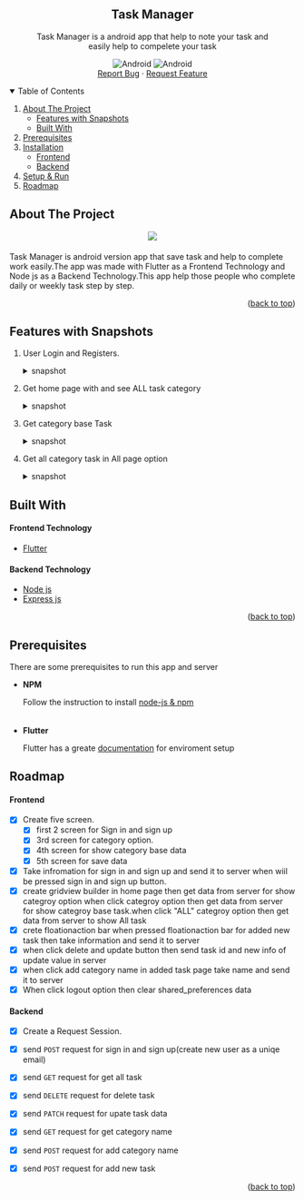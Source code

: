 
<div id="top"></div>
<!-- PROJECT LOGO -->
<br />
<div align="center">

  <!-- <a href="https://github.com/OmarFaruk-0x01/Education-Board-Result" >
    <img src="Frontend/android/app/src/main/res/mipmap-xxxhdpi/ic_launcher.png" alt="Logo" width="130" height="130">
  </a> -->



## **Task Manager**
  <p align="center">
    Task Manager is a android app that help to note your task and<br>easily help to compelete your task 
    <br />
    <div>
  <img src="https://img.shields.io/badge/Android-3DDC84?style=for-the-badge&logo=android&logoColor=white" alt="Android" width="130" height="40" >
      <img src="https://img.shields.io/badge/iOS-000000?style=for-the-badge&logo=ios&logoColor=white" alt="Android" width="130" height="40" >
</div>
    <a href="https://github.com/RootHex200/Fullstack-taskmanager/issues">Report Bug</a>
    ·
    <a href="https://github.com/RootHex200/Fullstack-taskmanager/issues">Request Feature</a>
  </p>

</div>



<!-- TABLE OF CONTENTS -->
<details open >
  <summary style="cursor: pointer;">Table of Contents</summary>
  <ol>
    <li>
      <a href="#about-the-project">About The Project</a>
      <ul>
        <li><a href="#features-with-snapshots">Features with Snapshots</a></li>
        <li><a href="#built-with">Built With</a></li>
      </ul>
    </li>
        <li><a href="#prerequisites">Prerequisites</a></li>
    <li>
      <a href="#installation">Installation</a>
      <ul>
        <li><a href="#frontend">Frontend</a></li>
        <li><a href="#backend">Backend</a></li>
      </ul>
    </li>
    <li>
      <a href="#setup_run">Setup & Run</a>
    </li>
    <li><a href="#roadmap">Roadmap</a></li>
   
  </ol>
</details>



<!-- ABOUT THE PROJECT -->
## About The Project
<div align="center">
<img src="Screenshots/F1.png">
</div><br>
Task Manager is android version app that save task and help to complete work easily.The app was made with Flutter as a Frontend Technology and Node js as a Backend Technology.This app help those people who complete daily or weekly task step by step.

<p align="right">(<a href="#top">back to top</a>)</p>

## Features with Snapshots
1. User Login and Registers.
   <details ><summary>snapshot</summary>

   
    <img src="1st.jpg" width="200" height="400" /> <img src="2nd.jpg" width="200" height="400" />

   </details>
2. Get home page with and see ALL task category
   <details ><summary>snapshot</summary>

    <img src="3rd.jpg" width="200" height="400" /> 
   </details>
3. Get category base Task 
   <details ><summary>snapshot</summary>

   <img src="5th.jpg" width="200" height="400" />  <img src="6th.jpg" width="200" height="400" />

   </details>
4. Get all category  task in All page option
   <details ><summary>snapshot</summary>

   <img src="4th.jpg" width="200" height="400" />

   </details>
## Built With 
#### Frontend Technology  
* [Flutter](https://flutter.dev/?gclsrc=ds&gclsrc=ds)

#### Backend Technology  
* [Node js](https://nodejs.org/en/) 
* [Express js](https://expressjs.com/)


<p align="right">(<a href="#top">back to top</a>)</p>


## Prerequisites
There are some prerequisites to run this app and server

* **NPM**
  
  Follow the instruction to install [node-js & npm](https://nodejs.org/de/download/package-manager/)
######
* **Flutter**

  Flutter has a greate [documentation](https://docs.flutter.dev/get-started/install) for enviroment setup 


## Roadmap
#### Frontend
- [x] Create five screen. 
  - [x] first 2 screen for Sign in and sign up 
  - [x] 3rd screen for category option.
  - [x] 4th screen for show category base data
  - [x] 5th screen for save data
- [x] Take infromation for sign in and sign up and send it to server when wiil be pressed sign in and sign up button.
- [x] create gridview builder in home page then  get data from server for show categroy option when click categroy option then get data from server for show categroy base task.when click "ALL" categroy option then get data from server to show All task 
- [x] crete floationaction bar when pressed floationaction bar for added new task then take information and send it to server
- [x] when click delete and update button then send task id and new info of update value in server
- [x] when click add category name in added task page  take name and send it to server
- [x] When click logout option then clear shared_preferences data
#### Backend
- [x] Create a Request Session.
- [x] send `POST` request for sign in and sign up(create new user as a uniqe email)
- [x] send `GET` request for get all task
- [x] send `DELETE` request for delete task 
- [x] send `PATCH` request for upate task data
- [x] send  `GET` request for get category name
- [x] send `POST` request for add category name
- [x] send `POST` request for add new task





<p align="right">(<a href="#top">back to top</a>)</p>

